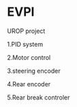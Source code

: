 # EVPI
UROP project

1.PID system

2.Motor control

3.steering encoder

4.Rear encoder

5.Rear break controler
